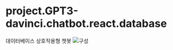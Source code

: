 # project.GPT3-davinci.chatbot.react.database

데이터베이스 상호작용형 챗봇
![구성](https://github.com/hope69034/project.GPT3-davinci.chatbot.react.database/assets/108075604/6949ba5c-341b-4711-9f4f-f93b48a2f08d)
